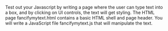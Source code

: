 Test out your Javascript by writing a page where the user can type text into a box, and by clicking on UI controls, the text will get styling. The HTML page fancifymytext.html contains a basic HTML shell and page header.
You will write a JavaScript file fancifymytext.js that will manipulate the text.
